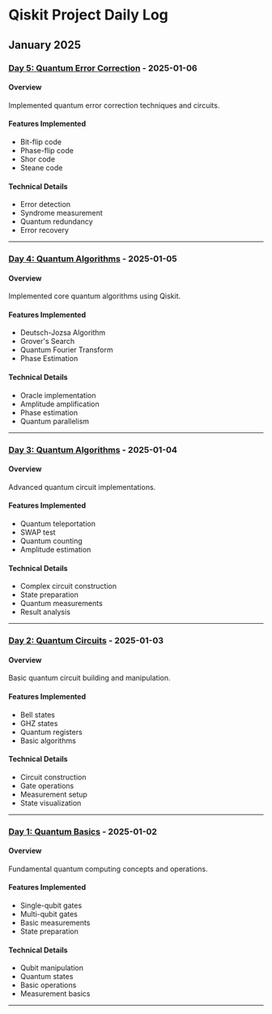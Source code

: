 # Qiskit Project Daily Log

## January 2025

### [Day 5: Quantum Error Correction](Day5_error_correction/) - 2025-01-06

#### Overview
Implemented quantum error correction techniques and circuits.

#### Features Implemented
- Bit-flip code
- Phase-flip code
- Shor code
- Steane code

#### Technical Details
- Error detection
- Syndrome measurement
- Quantum redundancy
- Error recovery

---

### [Day 4: Quantum Algorithms](Day4_quantum_algorithms/) - 2025-01-05

#### Overview
Implemented core quantum algorithms using Qiskit.

#### Features Implemented
- Deutsch-Jozsa Algorithm
- Grover's Search
- Quantum Fourier Transform
- Phase Estimation

#### Technical Details
- Oracle implementation
- Amplitude amplification
- Phase estimation
- Quantum parallelism

---

### [Day 3: Quantum Algorithms](Day3_quantum_algorithms/) - 2025-01-04

#### Overview
Advanced quantum circuit implementations.

#### Features Implemented
- Quantum teleportation
- SWAP test
- Quantum counting
- Amplitude estimation

#### Technical Details
- Complex circuit construction
- State preparation
- Quantum measurements
- Result analysis

---

### [Day 2: Quantum Circuits](Day2_quantum_circuits/) - 2025-01-03

#### Overview
Basic quantum circuit building and manipulation.

#### Features Implemented
- Bell states
- GHZ states
- Quantum registers
- Basic algorithms

#### Technical Details
- Circuit construction
- Gate operations
- Measurement setup
- State visualization

---

### [Day 1: Quantum Basics](Day1_quantum_basics/) - 2025-01-02

#### Overview
Fundamental quantum computing concepts and operations.

#### Features Implemented
- Single-qubit gates
- Multi-qubit gates
- Basic measurements
- State preparation

#### Technical Details
- Qubit manipulation
- Quantum states
- Basic operations
- Measurement basics

---
